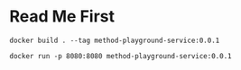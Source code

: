 # Read Me First
```shell
docker build . --tag method-playground-service:0.0.1
```
```shell
docker run -p 8080:8080 method-playground-service:0.0.1
```
